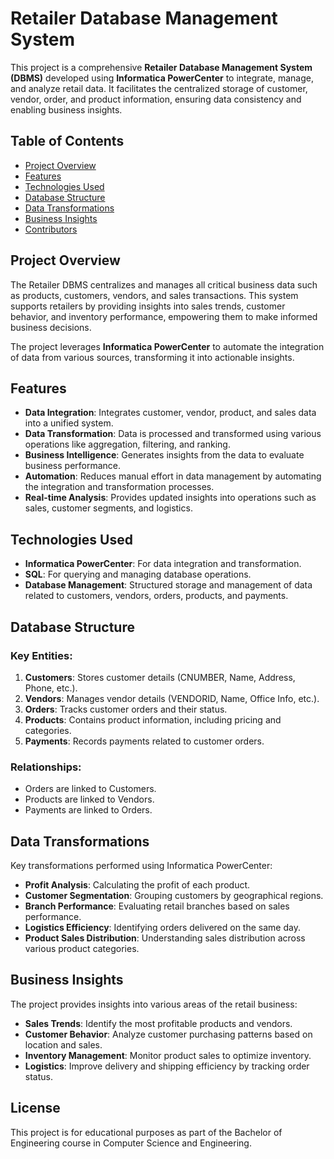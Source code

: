 # Retailer Database Management System

This project is a comprehensive **Retailer Database Management System (DBMS)** developed using **Informatica PowerCenter** to integrate, manage, and analyze retail data. It facilitates the centralized storage of customer, vendor, order, and product information, ensuring data consistency and enabling business insights.

## Table of Contents

- [Project Overview](#project-overview)
- [Features](#features)
- [Technologies Used](#technologies-used)
- [Database Structure](#database-structure)
- [Data Transformations](#data-transformations)
- [Business Insights](#business-insights)
- [Contributors](#contributors)

## Project Overview

The Retailer DBMS centralizes and manages all critical business data such as products, customers, vendors, and sales transactions. This system supports retailers by providing insights into sales trends, customer behavior, and inventory performance, empowering them to make informed business decisions.

The project leverages **Informatica PowerCenter** to automate the integration of data from various sources, transforming it into actionable insights.

## Features

- **Data Integration**: Integrates customer, vendor, product, and sales data into a unified system.
- **Data Transformation**: Data is processed and transformed using various operations like aggregation, filtering, and ranking.
- **Business Intelligence**: Generates insights from the data to evaluate business performance.
- **Automation**: Reduces manual effort in data management by automating the integration and transformation processes.
- **Real-time Analysis**: Provides updated insights into operations such as sales, customer segments, and logistics.

## Technologies Used

- **Informatica PowerCenter**: For data integration and transformation.
- **SQL**: For querying and managing database operations.
- **Database Management**: Structured storage and management of data related to customers, vendors, orders, products, and payments.

## Database Structure

### Key Entities:
1. **Customers**: Stores customer details (CNUMBER, Name, Address, Phone, etc.).
2. **Vendors**: Manages vendor details (VENDORID, Name, Office Info, etc.).
3. **Orders**: Tracks customer orders and their status.
4. **Products**: Contains product information, including pricing and categories.
5. **Payments**: Records payments related to customer orders.

### Relationships:
- Orders are linked to Customers.
- Products are linked to Vendors.
- Payments are linked to Orders.

## Data Transformations

Key transformations performed using Informatica PowerCenter:
- **Profit Analysis**: Calculating the profit of each product.
- **Customer Segmentation**: Grouping customers by geographical regions.
- **Branch Performance**: Evaluating retail branches based on sales performance.
- **Logistics Efficiency**: Identifying orders delivered on the same day.
- **Product Sales Distribution**: Understanding sales distribution across various product categories.

## Business Insights

The project provides insights into various areas of the retail business:
- **Sales Trends**: Identify the most profitable products and vendors.
- **Customer Behavior**: Analyze customer purchasing patterns based on location and sales.
- **Inventory Management**: Monitor product sales to optimize inventory.
- **Logistics**: Improve delivery and shipping efficiency by tracking order status.


## License

This project is for educational purposes as part of the Bachelor of Engineering course in Computer Science and Engineering.
